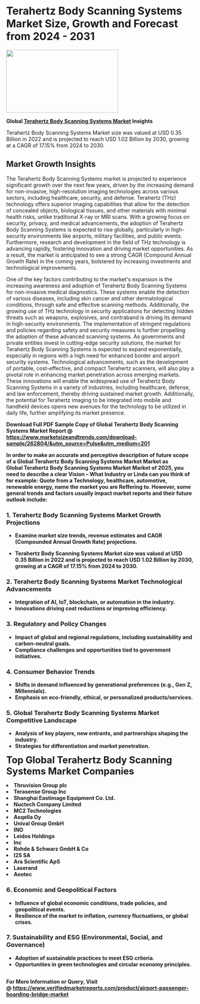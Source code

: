 <H1>Terahertz Body Scanning Systems Market Size, Growth and Forecast from 2024 - 2031</H1><img class="aligncenter size-medium wp-image-584254" src="https://thirdeyenews.in/wp-content/uploads/2024/09/Global-Market-Research-300x168.jpeg" alt="" width="300" height="168" /><p><strong>Global&nbsp;<a href="https://www.marketsizeandtrends.com/download-sample/262804/&amp;utm_source=Pulse&amp;utm_medium=201">Terahertz Body Scanning Systems Market</a> Insights</strong></p><p>Terahertz Body Scanning Systems Market size was valued at USD 0.35 Billion in 2022 and is projected to reach USD 1.02 Billion by 2030, growing at a CAGR of 17.15% from 2024 to 2030.</p><p><h2>Market Growth Insights</h2> <p>The Terahertz Body Scanning Systems market is projected to experience significant growth over the next few years, driven by the increasing demand for non-invasive, high-resolution imaging technologies across various sectors, including healthcare, security, and defense. Terahertz (THz) technology offers superior imaging capabilities that allow for the detection of concealed objects, biological tissues, and other materials with minimal health risks, unlike traditional X-ray or MRI scans. With a growing focus on security, privacy, and medical advancements, the adoption of Terahertz Body Scanning Systems is expected to rise globally, particularly in high-security environments like airports, military facilities, and public events. Furthermore, research and development in the field of THz technology is advancing rapidly, fostering innovation and driving market opportunities. As a result, the market is anticipated to see a strong CAGR (Compound Annual Growth Rate) in the coming years, bolstered by increasing investments and technological improvements.</p> <p><strong></strong></p> <p>One of the key factors contributing to the market's expansion is the increasing awareness and adoption of Terahertz Body Scanning Systems for non-invasive medical diagnostics. These systems enable the detection of various diseases, including skin cancer and other dermatological conditions, through safe and effective scanning methods. Additionally, the growing use of THz technology in security applications for detecting hidden threats such as weapons, explosives, and contraband is driving its demand in high-security environments. The implementation of stringent regulations and policies regarding safety and security measures is further propelling the adoption of these advanced scanning systems. As governments and private entities invest in cutting-edge security solutions, the market for Terahertz Body Scanning Systems is expected to expand exponentially, especially in regions with a high need for enhanced border and airport security systems. Technological advancements, such as the development of portable, cost-effective, and compact Terahertz scanners, will also play a pivotal role in enhancing market penetration across emerging markets. These innovations will enable the widespread use of Terahertz Body Scanning Systems in a variety of industries, including healthcare, defense, and law enforcement, thereby driving sustained market growth. Additionally, the potential for Terahertz imaging to be integrated into mobile and handheld devices opens new avenues for the technology to be utilized in daily life, further amplifying its market presence. <p><strong></p><p><span class=""><strong>Download Full PDF Sample Copy of Global Terahertz Body Scanning Systems Market Report</strong> @ <a href="https://www.marketsizeandtrends.com/download-sample/262804/&amp;utm_source=Pulse&amp;utm_medium=201" target="_blank">https://www.marketsizeandtrends.com/download-sample/262804/&amp;utm_source=Pulse&amp;utm_medium=201</a></span></p><p>In order to make an accurate and perceptive description of future scope of a Global&nbsp;Terahertz Body Scanning Systems Market Market as Global&nbsp;Terahertz Body Scanning Systems Market Market of 2025, you need to describe a clear Vision &ndash; What Industry or Linda can you think of for example: Quote from a Technology, healthcare, automotive, renewable energy, name the market you are Reffering to. However, some general trends and factors usually impact market reports and their future outlook include:</p><h3>1.&nbsp;<strong>Terahertz Body Scanning Systems Market Growth Projections</strong></h3><ul><li>Examine market size trends, revenue estimates and CAGR (Compounded Annual Growth Rate) projections.</li><li><p>Terahertz Body Scanning Systems Market size was valued at USD 0.35 Billion in 2022 and is projected to reach USD 1.02 Billion by 2030, growing at a CAGR of 17.15% from 2024 to 2030.</p></li></ul><h3>2.&nbsp;<strong>Terahertz Body Scanning Systems Market Technological Advancements</strong></h3><ul><li>Integration of AI, IoT, blockchain, or automation in the industry.</li><li>Innovations driving cost reductions or improving efficiency.</li></ul><h3>3.&nbsp;<strong>Regulatory and Policy Changes</strong></h3><ul><li>Impact of global and regional regulations, including sustainability and carbon-neutral goals.</li><li>Compliance challenges and opportunities tied to government initiatives.</li></ul><h3>4.&nbsp;<strong>Consumer Behavior Trends</strong></h3><ul><li>Shifts in demand influenced by generational preferences (e.g., Gen Z, Millennials).</li><li>Emphasis on eco-friendly, ethical, or personalized products/services.</li></ul><h3>5.&nbsp;<strong>Global Terahertz Body Scanning Systems Market Competitive Landscape</strong></h3><ul><li>Analysis of key players, new entrants, and partnerships shaping the industry.</li><li>Strategies for differentiation and market penetration.</li></ul><p data-pm-slice="1 1 []"><span style="color: inherit; font-family: inherit; font-size: 25px;">Top Global Terahertz Body Scanning Systems Market Companies</span></p><div class="" data-test-id=""><p><li>Thruvision Group plc</li><li> Terasense Group Inc</li><li> Shanghai Eastimage Equipment Co. Ltd.</li><li> Nuctech Company Limited</li><li> MC2 Technologies</li><li> Asqella Oy</li><li> Unival Group GmbH</li><li> INO</li><li> Leidos Holdings</li><li> Inc</li><li> Rohde & Schwarz GmbH & Co</li><li> I2S SA</li><li> Ara Scientific ApS</li><li> Laserand</li><li> Aeotec</li></p></div><h3>6.&nbsp;<strong>Economic and Geopolitical Factors</strong></h3><ul><li>Influence of global economic conditions, trade policies, and geopolitical events.</li><li>Resilience of the market to inflation, currency fluctuations, or global crises.</li></ul><h3>7.&nbsp;<strong>Sustainability and ESG (Environmental, Social, and Governance)</strong></h3><ul><li>Adoption of sustainable practices to meet ESG criteria.</li><li>Opportunities in green technologies and circular economy principles.</li></ul><h2><strong style="font-size: 14px;">For More Information or Query, Visit @&nbsp;</strong><a style="background-color: #ffffff; font-size: 14px;" href="https://www.marketsizeandtrends.com/report/terahertz-body-scanning-systems-market/" target="_blank">https://www.verifiedmarketreports.com/product/airport-passenger-boarding-bridge-market</a></h2>